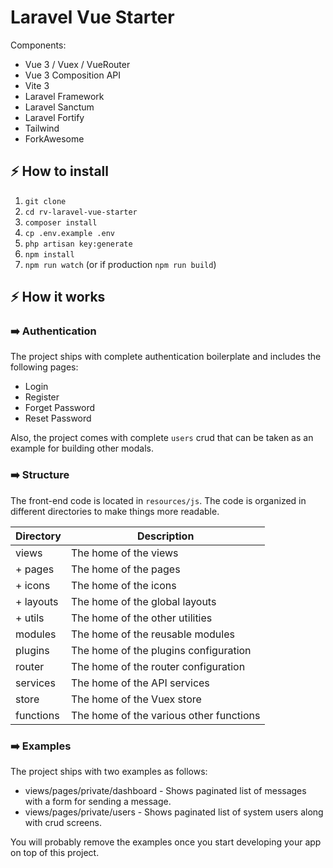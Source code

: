 

# Laravel Vue Starter

Components:

- Vue 3 / Vuex / VueRouter
- Vue 3 Composition API
- Vite 3
- Laravel Framework
- Laravel Sanctum
- Laravel Fortify
- Tailwind
- ForkAwesome

## ⚡️ How to install

1. `git clone`
2. `cd rv-laravel-vue-starter`
3. `composer install`
4. `cp .env.example .env`
5. `php artisan key:generate`   
6. `npm install`
7. `npm run watch` (or if production `npm run build`)

## ⚡️ How it works

### ➡️ Authentication

The project ships with complete authentication boilerplate and includes the following pages:
- Login
- Register
- Forget Password
- Reset Password

Also, the project comes with complete `users` crud that can be taken as an example for building other modals.

### ➡️ Structure

The front-end code is located in `resources/js`. The code is organized in different directories to make things more readable.

| Directory | Description                             |
|-----------|-----------------------------------------|
| views     | The home of the views                   |
| + pages   | The home of the pages                   |
| + icons   | The home of the icons                   |
| + layouts | The home of the global layouts          |
| + utils   | The home of the other utilities         | 
| modules   | The home of the reusable modules        |
| plugins   | The home of the plugins configuration   |
| router    | The home of the router configuration    |
| services  | The home of the API services            |
| store     | The home of the Vuex store              |
| functions | The home of the various other functions |

### ➡️ Examples

The project ships with two examples as follows:

- views/pages/private/dashboard - Shows paginated list of messages with a form for sending a message.
- views/pages/private/users - Shows paginated list of system users along with crud screens.

You will probably remove the examples once you start developing your app on top of this project.

